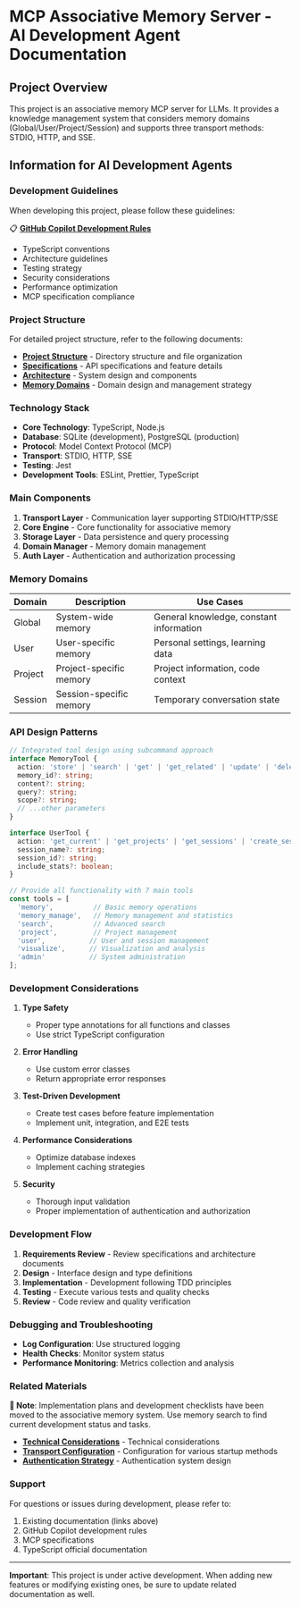# MCP Associative Memory Server - AI Development Agent Documentation

## Project Overview

This project is an associative memory MCP server for LLMs. It provides a knowledge management system that considers memory domains (Global/User/Project/Session) and supports three transport methods: STDIO, HTTP, and SSE.

## Information for AI Development Agents

### Development Guidelines

When developing this project, please follow these guidelines:

📋 **[GitHub Copilot Development Rules](../../.github/copilot-instructions.md)**
- TypeScript conventions
- Architecture guidelines
- Testing strategy
- Security considerations
- Performance optimization
- MCP specification compliance

### Project Structure

For detailed project structure, refer to the following documents:

- **[Project Structure](../architecture/PROJECT_STRUCTURE.md)** - Directory structure and file organization
- **[Specifications](../specifications/SPECIFICATION.md)** - API specifications and feature details
- **[Architecture](../architecture/ARCHITECTURE.md)** - System design and components
- **[Memory Domains](../specifications/MEMORY_DOMAINS.md)** - Domain design and management strategy

### Technology Stack

- **Core Technology**: TypeScript, Node.js
- **Database**: SQLite (development), PostgreSQL (production)
- **Protocol**: Model Context Protocol (MCP)
- **Transport**: STDIO, HTTP, SSE
- **Testing**: Jest
- **Development Tools**: ESLint, Prettier, TypeScript

### Main Components

1. **Transport Layer** - Communication layer supporting STDIO/HTTP/SSE
2. **Core Engine** - Core functionality for associative memory
3. **Storage Layer** - Data persistence and query processing
4. **Domain Manager** - Memory domain management
5. **Auth Layer** - Authentication and authorization processing

### Memory Domains

| Domain | Description | Use Cases |
|---------|-------------|-----------|
| Global | System-wide memory | General knowledge, constant information |
| User | User-specific memory | Personal settings, learning data |
| Project | Project-specific memory | Project information, code context |
| Session | Session-specific memory | Temporary conversation state |

### API Design Patterns

```typescript
// Integrated tool design using subcommand approach
interface MemoryTool {
  action: 'store' | 'search' | 'get' | 'get_related' | 'update' | 'delete';
  memory_id?: string;
  content?: string;
  query?: string;
  scope?: string;
  // ...other parameters
}

interface UserTool {
  action: 'get_current' | 'get_projects' | 'get_sessions' | 'create_session' | 'switch_session' | 'end_session';
  session_name?: string;
  session_id?: string;
  include_stats?: boolean;
}

// Provide all functionality with 7 main tools
const tools = [
  'memory',          // Basic memory operations
  'memory_manage',   // Memory management and statistics
  'search',          // Advanced search
  'project',         // Project management
  'user',           // User and session management
  'visualize',      // Visualization and analysis
  'admin'           // System administration
];
```

### Development Considerations

1. **Type Safety**
   - Proper type annotations for all functions and classes
   - Use strict TypeScript configuration

2. **Error Handling**
   - Use custom error classes
   - Return appropriate error responses

3. **Test-Driven Development**
   - Create test cases before feature implementation
   - Implement unit, integration, and E2E tests

4. **Performance Considerations**
   - Optimize database indexes
   - Implement caching strategies

5. **Security**
   - Thorough input validation
   - Proper implementation of authentication and authorization

### Development Flow

1. **Requirements Review** - Review specifications and architecture documents
2. **Design** - Interface design and type definitions
3. **Implementation** - Development following TDD principles
4. **Testing** - Execute various tests and quality checks
5. **Review** - Code review and quality verification

### Debugging and Troubleshooting

- **Log Configuration**: Use structured logging
- **Health Checks**: Monitor system status
- **Performance Monitoring**: Metrics collection and analysis

### Related Materials

**📝 Note**: Implementation plans and development checklists have been moved to the associative memory system. Use memory search to find current development status and tasks.

- **[Technical Considerations](../technical/TECHNICAL_CONSIDERATIONS.md)** - Technical considerations
- **[Transport Configuration](../configuration/TRANSPORT_CONFIG.md)** - Configuration for various startup methods
- **[Authentication Strategy](../security/AUTHENTICATION_STRATEGY.md)** - Authentication system design

### Support

For questions or issues during development, please refer to:

1. Existing documentation (links above)
2. GitHub Copilot development rules
3. MCP specifications
4. TypeScript official documentation

---

**Important**: This project is under active development. When adding new features or modifying existing ones, be sure to update related documentation as well.
